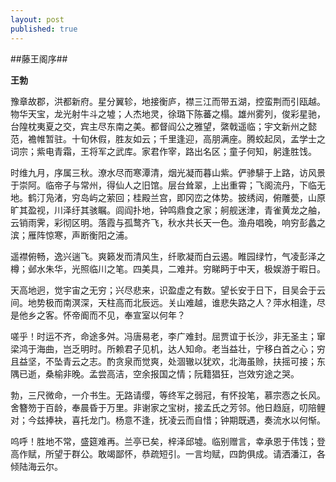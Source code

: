 ```yaml
---
layout: post
published: true
---
```


##藤王阁序##

**王勃**

豫章故郡，洪都新府。星分翼轸，地接衡庐，襟三江而带五湖，控蛮荆而引瓯越。物华天宝，龙光射牛斗之墟；人杰地灵，徐璐下陈蕃之榻。雄州雾列，俊彩星驰，台隍枕夷夏之交，宾主尽东南之美。都督阎公之雅望，綮戟遥临；宇文新州之懿范，襜帷暂驻。十旬休假，胜友如云；千里逢迎，高朋满座。腾蛟起凤，孟学士之词宗；紫电青霜，王将军之武库。家君作宰，路出名区；童子何知，躬逢胜饯。

时维九月，序属三秋。潦水尽而寒潭清，烟光凝而暮山紫。俨骖騑于上路，访风景于崇阿。临帝子与常州，得仙人之旧馆。层台耸翠，上出重霄；飞阁流丹，下临无地。鹤汀凫渚，穷岛屿之萦回；桂殿兰宫，即冈峦之体势。披绣闼，俯雕甍，山原旷其盈视，川泽纡其骇瞩。闾阎扑地，钟鸣鼎食之家；舸舰迷津，青雀黄龙之舳，云销雨霁，彩彻区明。落霞与孤鹜齐飞，秋水共长天一色。渔舟唱晚，响穷彭蠡之滨；雁阵惊寒，声断衡阳之浦。

遥襟俯畅，逸兴遄飞。爽籁发而清风生，纤歌凝而白云遏。睢园绿竹，气凌彭泽之樽；邺水朱华，光照临川之笔。四美具，二难并。穷睇眄于中天，极娱游于暇日。

天高地迥，觉宇宙之无穷；兴尽悲来，识盈虚之有数。望长安于日下，目吴会于云间。地势极而南溟深，天柱高而北辰远。关山难越，谁悲失路之人？萍水相逢，尽是他乡之客。怀帝阍而不见，奉宣室以何年？

嗟乎！时运不齐，命途多舛。冯唐易老，李广难封。屈贾谊于长沙，非无圣主；窜梁鸿于海曲，岂乏明时。所赖君子见机，达人知命。老当益壮，宁移白首之心；穷且益坚，不坠青云之志。酌贪泉而觉爽，处涸辙以犹欢，北海虽赊，扶摇可接；东隅已逝，桑榆非晚。孟尝高洁，空余报国之情；阮籍猖狂，岂效穷途之哭。

勃，三尺微命，一介书生。无路请缨，等终军之弱冠，有怀投笔，慕宗悫之长风。舍簪笏于百龄，奉晨昏于万里。非谢家之宝树，接孟氏之芳邻。他日趋庭，叨陪鲤对；今兹捧袂，喜托龙门。杨意不逢，抚凌云而自惜；钟期既遇，奏流水以何惭。

呜呼！胜地不常，盛筵难再。兰亭已矣，梓泽邱墟。临别赠言，幸承恩于伟饯；登高作赋，所望于群公。敢竭鄙怀，恭疏短引。一言均赋，四韵俱成。请洒潘江，各倾陆海云尔。

